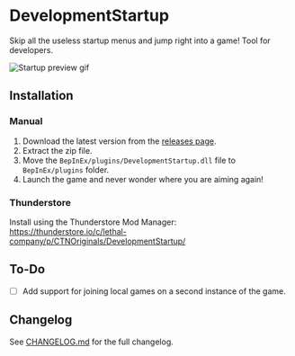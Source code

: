 # DevelopmentStartup
Skip all the useless startup menus and jump right into a game! Tool for developers.

![Startup preview gif](https://github.com/CTN-Originals/LethalCompany-DevelopmentStartup/blob/main/resources/DevelopmentStartup-preview.gif)

## Installation
### Manual
1. Download the latest version from the [releases page](https://github.com/CTN-Originals/LethalCompany-DevelopmentStartup/releases).
2. Extract the zip file.
3. Move the `BepInEx/plugins/DevelopmentStartup.dll` file to `BepInEx/plugins` folder.
4. Launch the game and never wonder where you are aiming again!
### Thunderstore
Install using the Thunderstore Mod Manager: https://thunderstore.io/c/lethal-company/p/CTNOriginals/DevelopmentStartup/

## To-Do
- [ ] Add support for joining local games on a second instance of the game.

## Changelog
See [CHANGELOG.md](https://github.com/CTN-Originals/LethalCompany-DevelopmentStartup/blob/main/CHANGELOG.md) for the full changelog.